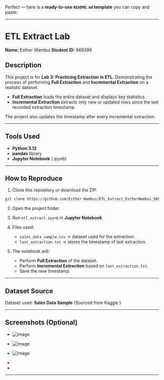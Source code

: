 Perfect — here is a **ready-to-use `README.md` template** you can copy and paste:

---

# ETL Extract Lab

**Name:** Esther Wambui
**Student ID:** 669399

## Description

This project is for **Lab 3: Practicing Extraction in ETL**.
Demonstrating the process of performing **Full Extraction** and **Incremental Extraction** on a realistic dataset.

* **Full Extraction** loads the entire dataset and displays key statistics.
* **Incremental Extraction** extracts only new or updated rows since the last recorded extraction timestamp.

The project also updates the timestamp after every incremental extraction.

---

## Tools Used

* **Python 3.12**
* **pandas** library
* **Jupyter Notebook** (.ipynb)

---

## How to Reproduce

1. Clone this repository or download the ZIP.

```bash
git clone https://github.com/Esther-Wambui/ETL_Extract_EstherWambui_669399-.git
```

2. Open the project folder.

3. Run `etl_extract.ipynb` in **Jupyter Notebook**.

4. Files used:

   * `sales_data_sample.csv` → dataset used for the extraction.
   * `last_extraction.txt` → stores the timestamp of last extraction.

5. The notebook will:

   * Perform **Full Extraction** of the dataset.
   * Perform **Incremental Extraction** based on `last_extraction.txt`.
   * Save the new timestamp.

---

## Dataset Source

Dataset used: **Sales Data Sample**
(Sourced from Kaggle )

---

## Screenshots (Optional)

*  ![image](https://github.com/user-attachments/assets/4f8916ca-33fa-4a0a-b7c2-2afd57273bc7)
*  ![image](https://github.com/user-attachments/assets/0e8f199f-f8c0-4074-8c9b-95e510f2b9e8)
*  ![image](https://github.com/user-attachments/assets/a3fdcd37-fe73-41be-9984-589a3fd1cd90)
*  



 *

---


